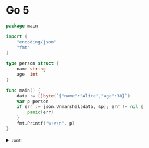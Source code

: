 # Go 5

```go
package main

import (
	"encoding/json"
	"fmt"
)

type person struct {
	name string
	age  int
}

func main() {
	data := []byte(`{"name":"Alice","age":30}`)
	var p person
	if err := json.Unmarshal(data, &p); err != nil {
		panic(err)
	}
	fmt.Printf("%+v\n", p)
}

```

<details>
<summary>เฉลย</summary>

## เฉลย

struct person ใช้ชื่อฟิลด์ตัวเล็ก (name, age) ทำให้ encoding/json เข้าถึงไม่ได้

```go
type Person struct {
    Name string `json:"name"`
    Age  int    `json:"age"`
}
```

</details>

